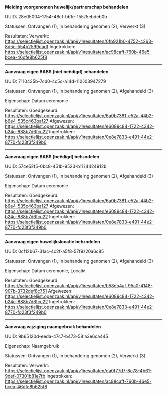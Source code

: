 **Melding voorgenomen huwelijk/partnerschap behandelen**

UUID: 28e05004-1754-48cf-bb1e-15525ebdeb0b

Statussen: Ontvangen (1), In behandeling genomen (2), Verwerkt (3)

Resultaten:
Verwerkt: https://selectielijst.openzaak.nl/api/v1/resultaten/0fb921b0-4752-4263-8d5e-554b2599dadf
Ingetrokken: https://selectielijst.openzaak.nl/api/v1/resultaten/ac98caff-760b-46e5-bcea-46dfe8b625f8

---------------
**Aanvraag eigen BABS (niet beëdigd) behandelen**

UUID: 7110435b-7cd0-4c5c-a14d-110003947279

Statussen: Ontvangen (1), In behandeling genomen (2), Afgehandeld (3)

Eigenschap: Datum ceremonie

Resultaten:
Goedgekeurd: https://selectielijst.openzaak.nl/api/v1/resultaten/6a0b7381-e52a-44b2-b6e4-535c463baf27
Afgewezen: https://selectielijst.openzaak.nl/api/v1/resultaten/e6089c84-1722-4342-b24c-888b7d6fcc22
Ingetrokken: https://selectielijst.openzaak.nl/api/v1/resultaten/0e8e7833-e491-44e2-8770-fd23f3f249b0

-----------------
**Aanvraag eigen BABS (beëdigd) behandelen**

UUID: 574e52f5-0bc8-451b-9523-b1134424912b

Statussen: Ontvangen (1), In behandeling genomen (2), Afgehandeld (3)

Eigenschap: Datum ceremonie

Resultaten:
Goedgekeurd: https://selectielijst.openzaak.nl/api/v1/resultaten/6a0b7381-e52a-44b2-b6e4-535c463baf27
Afgewezen: https://selectielijst.openzaak.nl/api/v1/resultaten/e6089c84-1722-4342-b24c-888b7d6fcc22
Ingetrokken: https://selectielijst.openzaak.nl/api/v1/resultaten/0e8e7833-e491-44e2-8770-fd23f3f249b0

-------------------
**Aanvraag eigen huwelijkslocatie behandelen**

UUID: 0cf12b67-31ac-4c2f-a5f8-57f9220a6c85

Statussen: Ontvangen (1), In behandeling genomen (2), Afgehandeld (3)

Eigenschap: Datum ceremonie, Locatie

Resultaten:
Goedgekeurd: https://selectielijst.openzaak.nl/api/v1/resultaten/b58eb4af-95a0-4148-907b-3732def8c751 
Afgewezen: https://selectielijst.openzaak.nl/api/v1/resultaten/e6089c84-1722-4342-b24c-888b7d6fcc22
Ingetrokken: https://selectielijst.openzaak.nl/api/v1/resultaten/0e8e7833-e491-44e2-8770-fd23f3f249b0

-------------------
**Aanvraag wijziging naamgebruik behandelen**

UUID: 9b65120d-eeda-47c7-b473-581a3e6ca445

Eigenschap: Naamgebruik

Statussen: Ontvangen (1), In behandeling genomen (2), Verwerkt (3)

Resultaten:
Verwerkt: https://selectielijst.openzaak.nl/api/v1/resultaten/da0f77d7-8c78-4b61-9def-07301b81e7fb
Ingetrokken: https://selectielijst.openzaak.nl/api/v1/resultaten/ac98caff-760b-46e5-bcea-46dfe8b625f8
